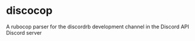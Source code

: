 # discocop
A rubocop parser for the discordrb development channel in the Discord API Discord server
